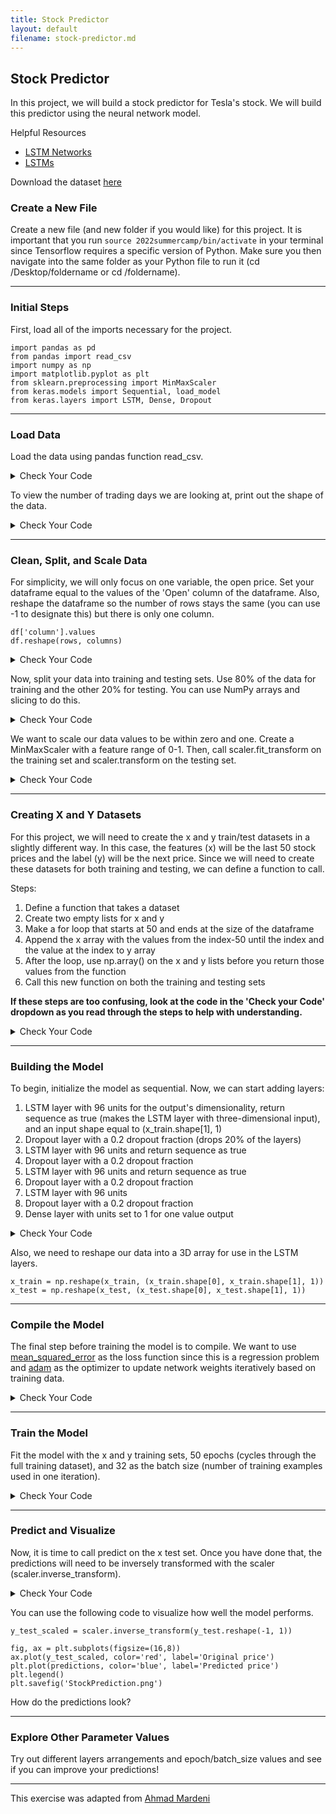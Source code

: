 ```yaml
---
title: Stock Predictor
layout: default
filename: stock-predictor.md
--- 
```


## Stock Predictor
In this project, we will build a stock predictor for Tesla's stock. We will build this predictor using the neural network model.

Helpful Resources
- [LSTM Networks](https://machinelearningmastery.com/gentle-introduction-long-short-term-memory-networks-experts/)
- [LSTMs](https://www.analyticsvidhya.com/blog/2021/03/introduction-to-long-short-term-memory-lstm/)

Download the dataset [here](datasets/TSLA.csv)

### Create a New File
Create a new file (and new folder if you would like) for this project. It is important that you run ```source 2022summercamp/bin/activate``` in your terminal since Tensorflow requires a specific version of Python.  Make sure you then navigate into the same folder as your Python file to run it (cd /Desktop/foldername or cd /foldername).

***
### Initial Steps

First, load all of the imports necessary for the project.

```
import pandas as pd
from pandas import read_csv
import numpy as np
import matplotlib.pyplot as plt
from sklearn.preprocessing import MinMaxScaler
from keras.models import Sequential, load_model
from keras.layers import LSTM, Dense, Dropout
```

***
### Load Data

Load the data using pandas function read_csv.

<details markdown="1">

<summary>Check Your Code</summary>

```
df = read_csv('TSLA.csv')
```

</details>

To view the number of trading days we are looking at, print out the shape of the data.

<details markdown="1">

<summary>Check Your Code</summary>

```
print(df.shape)
```

</details>

***
### Clean, Split, and Scale Data

For simplicity, we will only focus on one variable, the open price. Set your dataframe equal to the values of the 'Open' column of the dataframe. Also, reshape the dataframe so the number of rows stays the same (you can use -1 to designate this) but there is only one column.

```
df['column'].values
df.reshape(rows, columns)
```

<details markdown="1">

<summary>Check Your Code</summary>

```
df = df['Open'].values
df = df.reshape(-1, 1)
print(df.shape)
```

</details>

Now, split your data into training and testing sets. Use 80% of the data for training and the other 20% for testing. You can use NumPy arrays and slicing to do this.

<details markdown="1">

<summary>Check Your Code</summary>

```
dataset_train = np.array(df[:int(df.shape[0]*0.8)])
dataset_test = np.array(df[int(df.shape[0]*0.8):])
print(dataset_train.shape)
print(dataset_test.shape)
```

</details>

We want to scale our data values to be within zero and one. Create a MinMaxScaler with a feature range of 0-1. Then, call scaler.fit_transform on the training set and scaler.transform on the testing set.

<details markdown="1">

<summary>Check Your Code</summary>

```
scaler = MinMaxScaler(feature_range=(0,1))
dataset_train = scaler.fit_transform(dataset_train)
dataset_test = scaler.transform(dataset_test)
```

</details>

***
### Creating X and Y Datasets
For this project, we will need to create the x and y train/test datasets in a slightly different way.  In this case, the features (x) will be the last 50 stock prices and the label (y) will be the next price. Since we will need to create these datasets for both training and testing, we can define a function to call.

Steps:
1. Define a function that takes a dataset
2. Create two empty lists for x and y 
3. Make a for loop that starts at 50 and ends at the size of the dataframe
4. Append the x array with the values from the index-50 until the index and the value at the index to y array
5. After the loop, use np.array() on the x and y lists before you return those values from the function
6. Call this new function on both the training and testing sets

**If these steps are too confusing, look at the code in the 'Check your Code' dropdown as you read through the steps to help with understanding.**

<details markdown="1">

<summary>Check Your Code</summary>

```
def create_dataset(df):
    x = []
    y = []
    for i in range(50, df.shape[0]):
        x.append(df[i-50:i, 0])
        y.append(df[i, 0])
    x = np.array(x)
    y = np.array(y)
    return x,y

x_train, y_train = create_dataset(dataset_train)
x_test, y_test = create_dataset(dataset_test)
```

</details>

***
### Building the Model
To begin, initialize the model as sequential. Now, we can start adding layers:

1. LSTM layer with 96 units for the output's dimensionality, return sequence as true (makes the LSTM layer with three-dimensional input), and an input shape equal to (x_train.shape[1], 1)
2. Dropout layer with a 0.2 dropout fraction (drops 20% of the layers)
3. LSTM layer with 96 units and return sequence as true
4. Dropout layer with a 0.2 dropout fraction
5. LSTM layer with 96 units and return sequence as true
6. Dropout layer with a 0.2 dropout fraction
7. LSTM layer with 96 units
8. Dropout layer with a 0.2 dropout fraction
9. Dense layer with units set to 1 for one value output


<details markdown="1">

<summary>Check Your Code</summary>

```
model = Sequential()
model.add(LSTM(units=96, return_sequences=True, input_shape=(x_train.shape[1], 1)))
model.add(Dropout(0.2))
model.add(LSTM(units=96, return_sequences=True))
model.add(Dropout(0.2))
model.add(LSTM(units=96, return_sequences=True))
model.add(Dropout(0.2))
model.add(LSTM(units=96))
model.add(Dropout(0.2))
model.add(Dense(units=1))
```

</details>

Also, we need to reshape our data into a 3D array for use in the LSTM layers.

```
x_train = np.reshape(x_train, (x_train.shape[0], x_train.shape[1], 1))
x_test = np.reshape(x_test, (x_test.shape[0], x_test.shape[1], 1))
```

***
### Compile the Model
The final step before training the model is to compile. We want to use [mean_squared_error](https://machinelearningmastery.com/loss-and-loss-functions-for-training-deep-learning-neural-networks/) as the loss function since this is a regression problem and [adam](https://machinelearningmastery.com/adam-optimization-algorithm-for-deep-learning/) as the optimizer to update network weights iteratively based on training data.

<details markdown="1">

<summary>Check Your Code</summary>

```
model.compile(loss='mean_squared_error', optimizer='adam')
```

</details>

***
### Train the Model
Fit the model with the x and y training sets, 50 epochs (cycles through the full training dataset), and 32 as the batch size (number of training examples used in one iteration).

<details markdown="1">

<summary>Check Your Code</summary>

```
model.fit(x_train, y_train, epochs=50, batch_size=32)
```

</details>

***
### Predict and Visualize
Now, it is time to call predict on the x test set.  Once you have done that, the predictions will need to be inversely transformed with the scaler (scaler.inverse_transform).

<details markdown="1">

<summary>Check Your Code</summary>

```
predictions = model.predict(x_test)
predictions = scaler.inverse_transform(predictions)
```

</details>

You can use the following code to visualize how well the model performs.

```
y_test_scaled = scaler.inverse_transform(y_test.reshape(-1, 1))

fig, ax = plt.subplots(figsize=(16,8))
ax.plot(y_test_scaled, color='red', label='Original price')
plt.plot(predictions, color='blue', label='Predicted price')
plt.legend()
plt.savefig('StockPrediction.png')
```

How do the predictions look?

***
### Explore Other Parameter Values
Try out different layers arrangements and epoch/batch_size values and see if you can improve your predictions!

***

This exercise was adapted from [Ahmad Mardeni](https://www.section.io/engineering-education/stock-price-prediction-using-python/)
